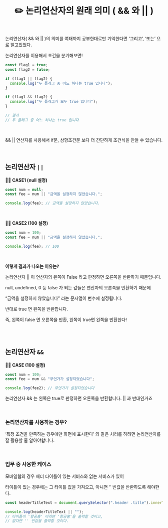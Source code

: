 # <div align="center">✏️ 논리연산자의 원래 의미 ( && 와 || )</div>

<br>

논리연산자( && 와 || )의 의미를 여태까지 공부한대로만 기억한다면 ‘그리고’, ‘또는’ 으로 알고있었다.

논리연산자를 이용해서 조건을 분기해보면!

```jsx
const flag1 = true;
const flag2 = false;

if (flag1 || flag2) {
  console.log("두 플래그 중 어느 하나는 true 입니다");
}

if (flag1 && flag2) {
  console.log("두 플래그가 모두 true 입니다");
}

// 결과
// 두 플래그 중 어느 하나는 true 입니다
```

<br>

&& || 연산자를 사용해서 if문, 삼항조건문 보다 더 간단하게 조건식을 만들 수 있습니다.

<br>

## 논리연산자 `||`

👩‍💻 **CASE1 (null 설정)**

```jsx
const num = null;
const fee = num || "금액을 설정하지 않았습니다.";

console.log(fee); // 금액을 설정하지 않았습니다.
```

<br>

👩‍💻 **CASE2 (100 설정)**

```jsx
const num = 100;
const fee = num || "금액을 설정하지 않았습니다.";

console.log(fee); // 100
```

<br>

**이렇게 결과가 나오는 이유는?**

논리연산자 || 이 연산자의 왼쪽이 False 라고 판정하면 오른쪽을 반환하기 때문입니다.

null, undefined, 0 등 false 가 되는 값들은 연산자의 오른쪽을 반환하기 때문에

“금액을 설정하지 않았습니다” 라는 문자열이 변수에 설정됩니다.

반대로 true 면 왼쪽을 반환합니다.

즉, 왼쪽이 false 면 오른쪽을 반환, 왼쪽이 true면 왼쪽을 반환한다!

<br>
<br>

## 논리연산자 `&&`

👩‍💻 **CASE (100 설정)**

```jsx
const num = 100;
const fee = num && "무언가가 설정되었습니다";

console.log(fee2); // 무언가가 설정되었습니다
```

논리연산자 && 는 왼쪽은 true로 판정하면 오른쪽을 반환합니다. || 과 반대인거죠

<br>

### 논리연산자를 사용하는 경우?

‘특정 조건을 만족하는 경우에만 화면에 표시한다’ 와 같은 처리를 하려면 논리연산자를 잘 활용할 줄 알아야합니다.

<br>

### 업무 중 사용한 케이스

모바일웹의 경우 헤더 타이틀이 있는 서비스와 없는 서비스가 있어

타이틀이 있는 경우에는 그 타이틀 값을 가져오고, 아니면 ‘’ 빈값을 반환하도록 해야한다.

```jsx
const headerTitleText = document.querySelector(".header .title").innerText;

console.log(headerTitleText || "");
// 타이틀이 '항공홈' 이라면 '항공홈'을 출력할 것이고,
// 없다면 '' 빈값을 출력할 것이다.
```
